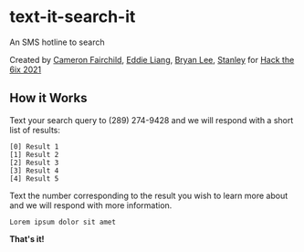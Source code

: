 # text-it-search-it
An SMS hotline to search

Created by [Cameron Fairchild](https://github.com/camfairchild/), [Eddie Liang](https://github.com/edd1eliang/), [Bryan Lee](https://github.com/B-lee71/), [Stanley](https://github.com/stanley021/)
for [Hack the 6ix 2021](https://hackthe6ix2021.devpost.com/)

## How it Works
Text your search query to (289) 274-9428 and we will respond with a short list of results:  
  
    [0] Result 1
    [1] Result 2
    [2] Result 3
    [3] Result 4
    [4] Result 5
  
Text the number corresponding to the result you wish to learn more about and we will respond with more information.  
  
    Lorem ipsum dolor sit amet

**That's it!**
